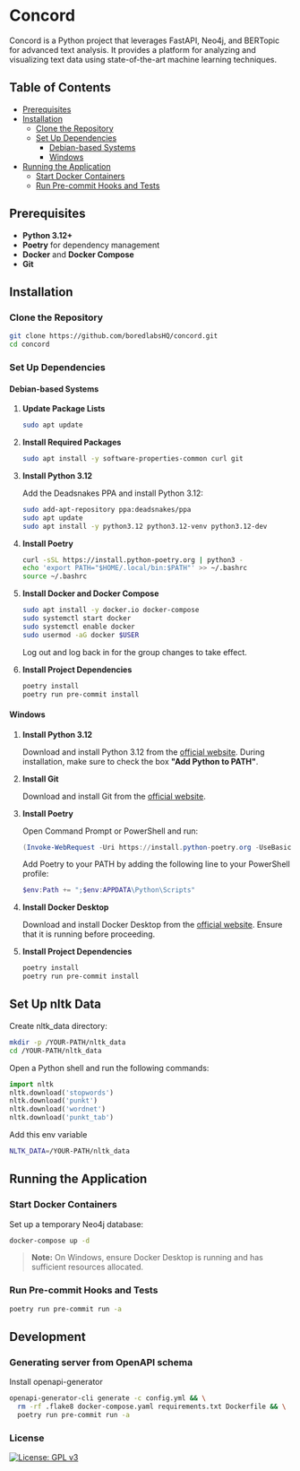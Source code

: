 # Concord

Concord is a Python project that leverages FastAPI, Neo4j, and BERTopic for advanced text analysis. It provides a
platform for analyzing and visualizing text data using state-of-the-art machine learning techniques.

## Table of Contents

- [Prerequisites](#prerequisites)
- [Installation](#installation)
    - [Clone the Repository](#clone-the-repository)
    - [Set Up Dependencies](#set-up-dependencies)
        - [Debian-based Systems](#debian-based-systems)
        - [Windows](#windows)
- [Running the Application](#running-the-application)
    - [Start Docker Containers](#start-docker-containers)
    - [Run Pre-commit Hooks and Tests](#run-pre-commit-hooks-and-tests)

## Prerequisites

- **Python 3.12+**
- **Poetry** for dependency management
- **Docker** and **Docker Compose**
- **Git**

## Installation

### Clone the Repository

```bash
git clone https://github.com/boredlabsHQ/concord.git
cd concord
```

### Set Up Dependencies

#### Debian-based Systems

1. **Update Package Lists**

   ```bash
   sudo apt update
   ```

2. **Install Required Packages**

   ```bash
   sudo apt install -y software-properties-common curl git
   ```

3. **Install Python 3.12**

   Add the Deadsnakes PPA and install Python 3.12:

   ```bash
   sudo add-apt-repository ppa:deadsnakes/ppa
   sudo apt update
   sudo apt install -y python3.12 python3.12-venv python3.12-dev
   ```

4. **Install Poetry**

   ```bash
   curl -sSL https://install.python-poetry.org | python3 -
   echo 'export PATH="$HOME/.local/bin:$PATH"' >> ~/.bashrc
   source ~/.bashrc
   ```

5. **Install Docker and Docker Compose**

   ```bash
   sudo apt install -y docker.io docker-compose
   sudo systemctl start docker
   sudo systemctl enable docker
   sudo usermod -aG docker $USER
   ```

   Log out and log back in for the group changes to take effect.

6. **Install Project Dependencies**

   ```bash
   poetry install
   poetry run pre-commit install
   ```

#### Windows

1. **Install Python 3.12**

   Download and install Python 3.12 from the [official website](https://www.python.org/downloads/windows/). During
   installation, make sure to check the box **"Add Python to PATH"**.

2. **Install Git**

   Download and install Git from the [official website](https://git-scm.com/download/win).

3. **Install Poetry**

   Open Command Prompt or PowerShell and run:

   ```powershell
   (Invoke-WebRequest -Uri https://install.python-poetry.org -UseBasicParsing).Content | python -
   ```

   Add Poetry to your PATH by adding the following line to your PowerShell profile:

   ```powershell
   $env:Path += ";$env:APPDATA\Python\Scripts"
   ```

4. **Install Docker Desktop**

   Download and install Docker Desktop from the [official website](https://www.docker.com/products/docker-desktop).
   Ensure that it is running before proceeding.

5. **Install Project Dependencies**

   ```powershell
   poetry install
   poetry run pre-commit install
   ```

## Set Up nltk Data

Create nltk_data directory:

```bash
mkdir -p /YOUR-PATH/nltk_data
cd /YOUR-PATH/nltk_data
```

Open a Python shell and run the following commands:

   ```python
   import nltk
   nltk.download('stopwords')
   nltk.download('punkt')
   nltk.download('wordnet')
   nltk.download('punkt_tab')
   ```

Add this env variable
   ```bash
   NLTK_DATA=/YOUR-PATH/nltk_data
   ```

## Running the Application

### Start Docker Containers

Set up a temporary Neo4j database:

```bash
docker-compose up -d
```

> **Note:** On Windows, ensure Docker Desktop is running and has sufficient resources allocated.

### Run Pre-commit Hooks and Tests

```bash
poetry run pre-commit run -a
```

## Development

### Generating server from OpenAPI schema

Install openapi-generator

```bash
openapi-generator-cli generate -c config.yml && \
  rm -rf .flake8 docker-compose.yaml requirements.txt Dockerfile && \
  poetry run pre-commit run -a
```

### License

[![License: GPL v3](https://img.shields.io/badge/License-GPLv3-blue.svg)](LICENSE.md)
